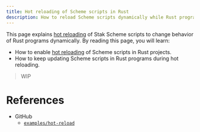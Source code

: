 ```yaml
---
title: Hot reloading of Scheme scripts in Rust
description: How to reload Scheme scripts dynamically while Rust programs keep running
---
```


This page explains [hot reloading][hot-reload] of Stak Scheme scripts to change behavior of Rust programs dynamically. By reading this page, you will learn:

- How to enable [hot reloading][hot-reload] of Scheme scripts in Rust projects.
- How to keep updating Scheme scripts in Rust programs during hot reloading.

> WIP

# References

- GitHub
  - [`examples/hot-reload`](https://github.com/raviqqe/stak/tree/main/examples)

[hot-reload]: https://en.wikipedia.org/wiki/Hot_swapping#Software
